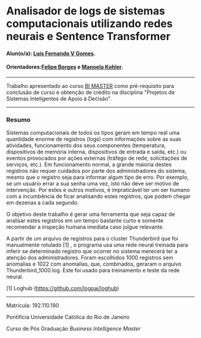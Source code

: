 <!-- antes de enviar a versão final, solicitamos que todos os comentários, colocados para orientação ao aluno, sejam removidos do arquivo -->

# Analisador de logs de sistemas computacionais utilizando redes neurais e Sentence Transformer

#### Alun(o/a): [Luís Fernando V Gomes](https://github.com/lfvgomes).
#### Orientadores:[Felipe Borges](https://github.com/FelipeBorgesC)  e [Manoela Kohler](https://github.com/manoelakohler).
<!-- #### Co-orientador(/a/es/as): [Felipe Borges] (https://github.com/link_do_github). <! -- caso não aplicável, remover esta linha -->

---

Trabalho apresentado ao curso [BI MASTER](https://ica.puc-rio.ai/bi-master) como pré-requisito para conclusão de curso e obtenção de crédito na disciplina "Projetos de Sistemas Inteligentes de Apoio à Decisão".


---

### Resumo

   Sistemas computacionais de todos os tipos geram em tempo real uma quantidade enorme de registros (logs) com informações sobre as suas atividades,
funcionamento dos seus componentes (temperatura, dispositivos de memória interna, dispositivos de entrada e saída, etc.) ou eventos provocados por 
ações externas (tráfego de rede, solicitações de serviços, etc.). Em funcionamento normal, a grande maioria destes registros não requer cuidados por 
parte dos administradores do sistema, mesmo que o registro seja para informar algum tipo de erro. Por exemplo, se um usuário errar a sua senha uma 
vez, isto não deve ser motivo de intervenção. Por estes e outros motivos, é impraticável ter um ser humano com a incumbência de ficar analisando estes 
registros, que podem chegar em dezenas a cada segundo.

   O objetivo deste trabalho é gerar uma ferramenta que seja capaz de analisar estes registros em um tempo bastante curto e somente recomendar a inspeção
humana imediata caso julgue relevante.

  A partir de um arquivo de registros para o cluster Thunderbird que foi manualmente rotulado [1] , o programa usa uma rede neural treinada para inferir se determinado registro que ocorrer no sistema merecerá ter a atenção dos administradores.
   Foram escolhidos 1000 registros sem anomalias e 1022 com anomalias, que, combinados, geraram o arquivo Thunderbird_1000.log. Este foi usado para treinamento
e teste da rede neural.
 
 
 
 
 [1] Loghub (https://github.com/logpai/loghub)
 
 
---

Matrícula: 192.110.190

Pontifícia Universidade Católica do Rio de Janeiro

Curso de Pós Graduação *Business Intelligence Master*
